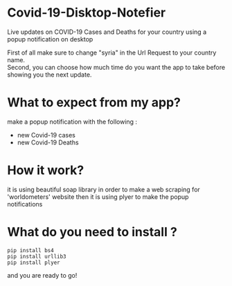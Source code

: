 # Covid-19-Disktop-Notefier
Live updates on COVID-19 Cases and Deaths for your country using a popup notification on desktop

First of all make sure to change "syria" in the Url Request to your country name.
<br/>Second, you can choose how much time do you want the app to take before showing you the next update.

# What to expect from my app?
make a popup notification with the following :
- new Covid-19 cases
- new Covid-19 Deaths

# How it work?
it is using beautiful soap library in order to make a web scraping for 'worldometers' website 
then it is using plyer to make the popup notifications

# What do you need to install ?
```
pip install bs4
pip install urllib3
pip install plyer
```

and you are ready to go!
